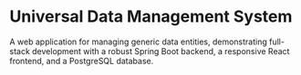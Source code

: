 # Universal Data Management System
A web application for managing generic data entities, demonstrating full-stack development with a robust Spring Boot backend, a responsive React frontend, and a PostgreSQL database.
